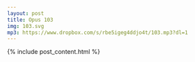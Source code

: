 ```yaml
---
layout: post
title: Opus 103
img: 103.svg
mp3: https://www.dropbox.com/s/rbe5igeg4ddjo4t/103.mp3?dl=1
---
```


{% include post_content.html %}
